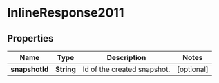 
# InlineResponse2011

## Properties
Name | Type | Description | Notes
------------ | ------------- | ------------- | -------------
**snapshotId** | **String** | Id of the created snapshot. |  [optional]



